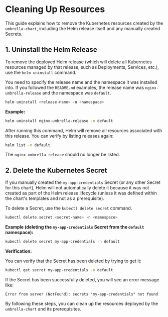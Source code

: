 # Cleaning Up Resources

This guide explains how to remove the Kubernetes resources created by the `umbrella-chart`, including the Helm release itself and any manually created Secrets.

## 1. Uninstall the Helm Release

To remove the deployed Helm release (which will delete all Kubernetes resources managed by that release, such as Deployments, Services, etc.), use the `helm uninstall` command.

You need to specify the release name and the namespace it was installed into. If you followed the `README.md` examples, the release name was `nginx-umbrella-release` and the namespace was `default`.

```bash
helm uninstall <release-name> -n <namespace>
```

**Example:**

```bash
helm uninstall nginx-umbrella-release -n default
```

After running this command, Helm will remove all resources associated with this release. You can verify by listing releases again:

```bash
helm list -n default
```
The `nginx-umbrella-release` should no longer be listed.

## 2. Delete the Kubernetes Secret

If you manually created the `my-app-credentials` Secret (or any other Secret for this chart), Helm will not automatically delete it because it was not created as part of the Helm release lifecycle (unless it was defined within the chart's templates and not as a prerequisite).

To delete a Secret, use the `kubectl delete secret` command.

```bash
kubectl delete secret <secret-name> -n <namespace>
```

**Example (deleting the `my-app-credentials` Secret from the `default` namespace):**

```bash
kubectl delete secret my-app-credentials -n default
```

**Verification:**

You can verify that the Secret has been deleted by trying to get it:

```bash
kubectl get secret my-app-credentials -n default
```

If the Secret has been successfully deleted, you will see an error message like:
```
Error from server (NotFound): secrets "my-app-credentials" not found
```

By following these steps, you can clean up the resources deployed by the `umbrella-chart` and its prerequisites.